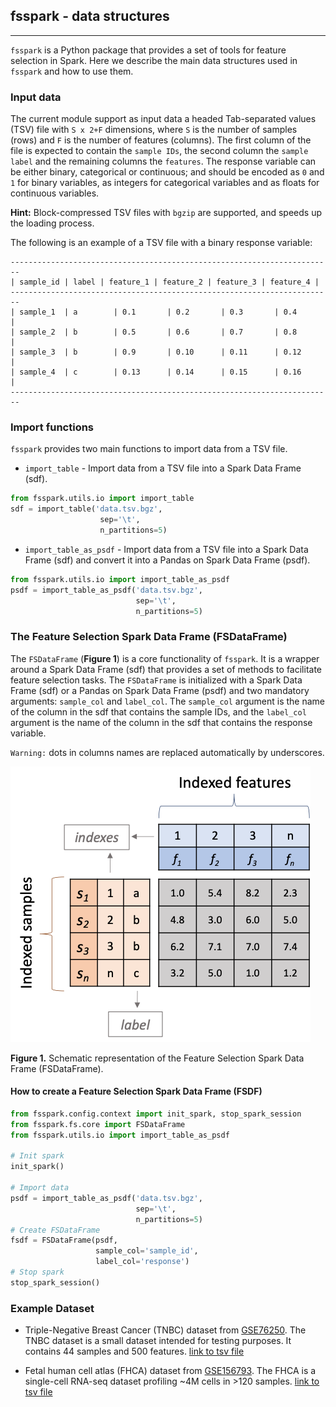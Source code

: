## fsspark - data structures

--- 

`fsspark` is a Python package that provides a set of tools for feature selection in Spark. 
Here we describe the main data structures used in `fsspark` and how to use them.

### Input data

The current module support as input data a headed Tab-separated values (TSV) file with `S x 2+F` dimensions, 
where `S` is the number of samples (rows) and `F` is the number of features (columns). The first column of the file 
is expected to contain the `sample IDs`, the second column the `sample label` and the remaining
columns the `features`. The response variable can be either binary, categorical or continuous; and should
be encoded as `0` and `1` for binary variables, as integers for categorical variables and as floats
for continuous variables.

**Hint:** Block-compressed TSV files with `bgzip` are supported, and speeds up the loading process.

The following is an example of a TSV file with a binary response variable:

```
------------------------------------------------------------------------
| sample_id | label | feature_1 | feature_2 | feature_3 | feature_4 |
------------------------------------------------------------------------
| sample_1  | a        | 0.1       | 0.2       | 0.3       | 0.4       |
| sample_2  | b        | 0.5       | 0.6       | 0.7       | 0.8       |
| sample_3  | b        | 0.9       | 0.10      | 0.11      | 0.12      |
| sample_4  | c        | 0.13      | 0.14      | 0.15      | 0.16      |
------------------------------------------------------------------------

```

### Import functions

`fsspark` provides two main functions to import data from a TSV file.

- `import_table` - Import data from a TSV file into a Spark Data Frame (sdf).

```python
from fsspark.utils.io import import_table
sdf = import_table('data.tsv.bgz', 
                    sep='\t', 
                    n_partitions=5)
```

- `import_table_as_psdf` - Import data from a TSV file into a Spark Data Frame (sdf) and 
convert it into a Pandas on Spark Data Frame (psdf).

```python
from fsspark.utils.io import import_table_as_psdf
psdf = import_table_as_psdf('data.tsv.bgz', 
                            sep='\t', 
                            n_partitions=5)
```

### The Feature Selection Spark Data Frame (FSDataFrame)

The `FSDataFrame` (**Figure 1**) is a core functionality of `fsspark`. It is a wrapper around a Spark Data Frame (sdf) 
that provides a set of methods to facilitate feature selection tasks. The `FSDataFrame` is initialized 
with a Spark Data Frame (sdf) or a Pandas on Spark Data Frame (psdf) and two mandatory arguments: 
`sample_col` and `label_col`. The `sample_col` argument is the name of the column in the sdf that 
contains the sample IDs, and the `label_col` argument is the name of the column in the sdf that 
contains the response variable.

`Warning:` dots in columns names are replaced automatically by underscores.

![FSDF](../images/FSDF_structure.png)

**Figure 1.** Schematic representation of the Feature Selection Spark Data Frame (FSDataFrame).



#### How to create a Feature Selection Spark Data Frame (FSDF)

```python
from fsspark.config.context import init_spark, stop_spark_session
from fsspark.fs.core import FSDataFrame
from fsspark.utils.io import import_table_as_psdf

# Init spark
init_spark()

# Import data
psdf = import_table_as_psdf('data.tsv.bgz',
                            sep='\t',
                            n_partitions=5)
# Create FSDataFrame
fsdf = FSDataFrame(psdf,
                   sample_col='sample_id',
                   label_col='response')
# Stop spark
stop_spark_session()
```


### Example Dataset

- Triple-Negative Breast Cancer (TNBC) dataset from
[GSE76250](https://www.ncbi.nlm.nih.gov/geo/query/acc.cgi?acc=GSE76250). The TNBC dataset is a small dataset intended 
for testing purposes. It contains 44 samples and 500 features. [link to tsv file]()


- Fetal human cell atlas (FHCA) dataset from [GSE156793](https://www.ncbi.nlm.nih.gov/geo/query/acc.cgi?acc=GSE156793).
The FHCA is a single-cell RNA-seq dataset profiling ~4M cells in >120 samples. [link to tsv file]()




